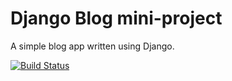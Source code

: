 # Django Blog mini-project

A simple blog app written using Django.

[![Build Status](https://travis-ci.com/diovcharova/django-blog.svg?branch=master)](https://travis-ci.com/diovcharova/django-blog)